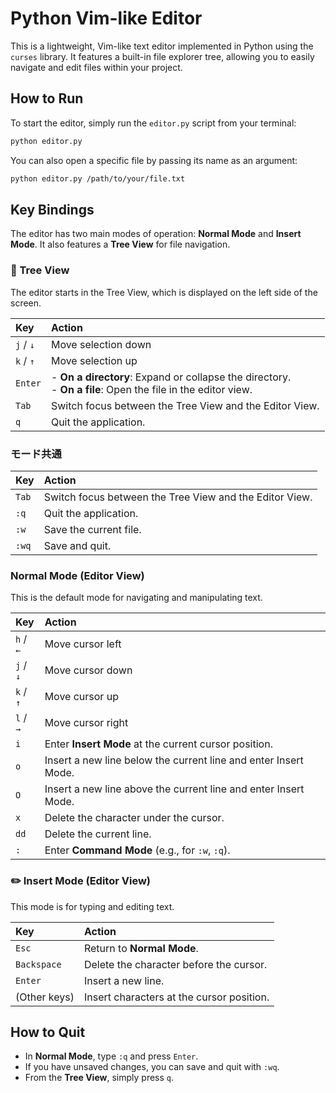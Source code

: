 # Python Vim-like Editor

This is a lightweight, Vim-like text editor implemented in Python using the `curses` library. It features a built-in file explorer tree, allowing you to easily navigate and edit files within your project.

## How to Run

To start the editor, simply run the `editor.py` script from your terminal:

```bash
python editor.py
```

You can also open a specific file by passing its name as an argument:

```bash
python editor.py /path/to/your/file.txt
```

## Key Bindings

The editor has two main modes of operation: **Normal Mode** and **Insert Mode**. It also features a **Tree View** for file navigation.

### 🌳 Tree View

The editor starts in the Tree View, which is displayed on the left side of the screen.

| Key | Action |
| :--- | :--- |
| `j` / `↓` | Move selection down |
| `k` / `↑` | Move selection up |
| `Enter` | - **On a directory**: Expand or collapse the directory.<br>- **On a file**: Open the file in the editor view. |
| `Tab` | Switch focus between the Tree View and the Editor View. |
| `q` | Quit the application. |

### モード共通

| Key | Action |
| :--- | :--- |
| `Tab` | Switch focus between the Tree View and the Editor View. |
| `:q` | Quit the application. |
| `:w` | Save the current file. |
| `:wq` | Save and quit. |

###  Normal Mode (Editor View)

This is the default mode for navigating and manipulating text.

| Key | Action |
| :--- | :--- |
| `h` / `←` | Move cursor left |
| `j` / `↓` | Move cursor down |
| `k` / `↑` | Move cursor up |
| `l` / `→` | Move cursor right |
| `i` | Enter **Insert Mode** at the current cursor position. |
| `o` | Insert a new line below the current line and enter Insert Mode. |
| `O` | Insert a new line above the current line and enter Insert Mode. |
| `x` | Delete the character under the cursor. |
| `dd` | Delete the current line. |
| `:` | Enter **Command Mode** (e.g., for `:w`, `:q`). |

### ✏️ Insert Mode (Editor View)

This mode is for typing and editing text.

| Key | Action |
| :--- | :--- |
| `Esc` | Return to **Normal Mode**. |
| `Backspace` | Delete the character before the cursor. |
| `Enter` | Insert a new line. |
| (Other keys) | Insert characters at the cursor position. |

## How to Quit

- In **Normal Mode**, type `:q` and press `Enter`.
- If you have unsaved changes, you can save and quit with `:wq`.
- From the **Tree View**, simply press `q`.